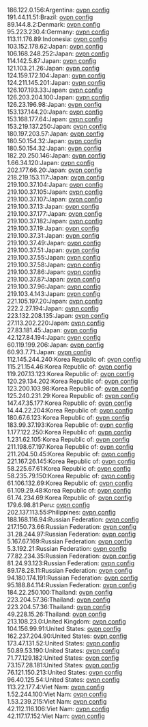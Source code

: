 186.122.0.156:Argentina: [ovpn config](vpn/186_122_0_156.ovpn)  
191.44.11.51:Brazil: [ovpn config](vpn/191_44_11_51.ovpn)  
89.144.8.2:Denmark: [ovpn config](vpn/89_144_8_2.ovpn)  
95.223.230.4:Germany: [ovpn config](vpn/95_223_230_4.ovpn)  
113.11.176.89:Indonesia: [ovpn config](vpn/113_11_176_89.ovpn)  
103.152.178.62:Japan: [ovpn config](vpn/103_152_178_62.ovpn)  
106.168.248.252:Japan: [ovpn config](vpn/106_168_248_252.ovpn)  
114.142.5.87:Japan: [ovpn config](vpn/114_142_5_87.ovpn)  
121.103.21.26:Japan: [ovpn config](vpn/121_103_21_26.ovpn)  
124.159.172.104:Japan: [ovpn config](vpn/124_159_172_104.ovpn)  
124.211.145.201:Japan: [ovpn config](vpn/124_211_145_201.ovpn)  
126.107.193.33:Japan: [ovpn config](vpn/126_107_193_33.ovpn)  
126.203.204.100:Japan: [ovpn config](vpn/126_203_204_100.ovpn)  
126.23.196.98:Japan: [ovpn config](vpn/126_23_196_98.ovpn)  
153.137.144.20:Japan: [ovpn config](vpn/153_137_144_20.ovpn)  
153.168.177.64:Japan: [ovpn config](vpn/153_168_177_64.ovpn)  
153.219.137.250:Japan: [ovpn config](vpn/153_219_137_250.ovpn)  
180.197.203.57:Japan: [ovpn config](vpn/180_197_203_57.ovpn)  
180.50.154.32:Japan: [ovpn config](vpn/180_50_154_32.ovpn)  
180.50.154.32:Japan: [ovpn config](vpn/180_50_154_32.ovpn)  
182.20.250.146:Japan: [ovpn config](vpn/182_20_250_146.ovpn)  
1.66.34.120:Japan: [ovpn config](vpn/1_66_34_120.ovpn)  
202.177.66.20:Japan: [ovpn config](vpn/202_177_66_20.ovpn)  
218.219.153.117:Japan: [ovpn config](vpn/218_219_153_117.ovpn)  
219.100.37.104:Japan: [ovpn config](vpn/219_100_37_104.ovpn)  
219.100.37.105:Japan: [ovpn config](vpn/219_100_37_105.ovpn)  
219.100.37.107:Japan: [ovpn config](vpn/219_100_37_107.ovpn)  
219.100.37.13:Japan: [ovpn config](vpn/219_100_37_13.ovpn)  
219.100.37.177:Japan: [ovpn config](vpn/219_100_37_177.ovpn)  
219.100.37.182:Japan: [ovpn config](vpn/219_100_37_182.ovpn)  
219.100.37.19:Japan: [ovpn config](vpn/219_100_37_19.ovpn)  
219.100.37.31:Japan: [ovpn config](vpn/219_100_37_31.ovpn)  
219.100.37.49:Japan: [ovpn config](vpn/219_100_37_49.ovpn)  
219.100.37.51:Japan: [ovpn config](vpn/219_100_37_51.ovpn)  
219.100.37.55:Japan: [ovpn config](vpn/219_100_37_55.ovpn)  
219.100.37.58:Japan: [ovpn config](vpn/219_100_37_58.ovpn)  
219.100.37.86:Japan: [ovpn config](vpn/219_100_37_86.ovpn)  
219.100.37.87:Japan: [ovpn config](vpn/219_100_37_87.ovpn)  
219.100.37.96:Japan: [ovpn config](vpn/219_100_37_96.ovpn)  
219.103.4.143:Japan: [ovpn config](vpn/219_103_4_143.ovpn)  
221.105.197.20:Japan: [ovpn config](vpn/221_105_197_20.ovpn)  
222.2.27.194:Japan: [ovpn config](vpn/222_2_27_194.ovpn)  
223.132.208.135:Japan: [ovpn config](vpn/223_132_208_135.ovpn)  
27.113.202.220:Japan: [ovpn config](vpn/27_113_202_220.ovpn)  
27.83.181.45:Japan: [ovpn config](vpn/27_83_181_45.ovpn)  
42.127.84.194:Japan: [ovpn config](vpn/42_127_84_194.ovpn)  
60.119.199.206:Japan: [ovpn config](vpn/60_119_199_206.ovpn)  
60.93.7.71:Japan: [ovpn config](vpn/60_93_7_71.ovpn)  
112.145.244.240:Korea Republic of: [ovpn config](vpn/112_145_244_240.ovpn)  
115.21.154.46:Korea Republic of: [ovpn config](vpn/115_21_154_46.ovpn)  
119.207.13.123:Korea Republic of: [ovpn config](vpn/119_207_13_123.ovpn)  
120.29.134.202:Korea Republic of: [ovpn config](vpn/120_29_134_202.ovpn)  
123.200.103.98:Korea Republic of: [ovpn config](vpn/123_200_103_98.ovpn)  
125.240.231.29:Korea Republic of: [ovpn config](vpn/125_240_231_29.ovpn)  
147.47.35.177:Korea Republic of: [ovpn config](vpn/147_47_35_177.ovpn)  
14.44.22.204:Korea Republic of: [ovpn config](vpn/14_44_22_204.ovpn)  
180.67.6.123:Korea Republic of: [ovpn config](vpn/180_67_6_123.ovpn)  
183.99.37.193:Korea Republic of: [ovpn config](vpn/183_99_37_193.ovpn)  
1.177.122.250:Korea Republic of: [ovpn config](vpn/1_177_122_250.ovpn)  
1.231.62.105:Korea Republic of: [ovpn config](vpn/1_231_62_105.ovpn)  
211.198.67.197:Korea Republic of: [ovpn config](vpn/211_198_67_197.ovpn)  
211.204.50.45:Korea Republic of: [ovpn config](vpn/211_204_50_45.ovpn)  
221.167.26.145:Korea Republic of: [ovpn config](vpn/221_167_26_145.ovpn)  
58.225.67.61:Korea Republic of: [ovpn config](vpn/58_225_67_61.ovpn)  
58.235.79.150:Korea Republic of: [ovpn config](vpn/58_235_79_150.ovpn)  
61.106.132.69:Korea Republic of: [ovpn config](vpn/61_106_132_69.ovpn)  
61.109.29.48:Korea Republic of: [ovpn config](vpn/61_109_29_48.ovpn)  
61.74.234.69:Korea Republic of: [ovpn config](vpn/61_74_234_69.ovpn)  
179.6.98.81:Peru: [ovpn config](vpn/179_6_98_81.ovpn)  
202.137.113.55:Philippines: [ovpn config](vpn/202_137_113_55.ovpn)  
188.168.116.94:Russian Federation: [ovpn config](vpn/188_168_116_94.ovpn)  
217.150.73.66:Russian Federation: [ovpn config](vpn/217_150_73_66.ovpn)  
31.28.244.97:Russian Federation: [ovpn config](vpn/31_28_244_97.ovpn)  
5.167.67.169:Russian Federation: [ovpn config](vpn/5_167_67_169.ovpn)  
5.3.192.21:Russian Federation: [ovpn config](vpn/5_3_192_21.ovpn)  
77.82.234.35:Russian Federation: [ovpn config](vpn/77_82_234_35.ovpn)  
81.24.93.123:Russian Federation: [ovpn config](vpn/81_24_93_123.ovpn)  
89.178.28.11:Russian Federation: [ovpn config](vpn/89_178_28_11.ovpn)  
94.180.174.191:Russian Federation: [ovpn config](vpn/94_180_174_191.ovpn)  
95.188.84.114:Russian Federation: [ovpn config](vpn/95_188_84_114.ovpn)  
184.22.250.100:Thailand: [ovpn config](vpn/184_22_250_100.ovpn)  
223.204.57.36:Thailand: [ovpn config](vpn/223_204_57_36.ovpn)  
223.204.57.36:Thailand: [ovpn config](vpn/223_204_57_36.ovpn)  
49.228.15.26:Thailand: [ovpn config](vpn/49_228_15_26.ovpn)  
213.108.23.0:United Kingdom: [ovpn config](vpn/213_108_23_0.ovpn)  
104.156.99.91:United States: [ovpn config](vpn/104_156_99_91.ovpn)  
162.237.204.90:United States: [ovpn config](vpn/162_237_204_90.ovpn)  
173.47.131.52:United States: [ovpn config](vpn/173_47_131_52.ovpn)  
50.89.53.190:United States: [ovpn config](vpn/50_89_53_190.ovpn)  
71.77.129.182:United States: [ovpn config](vpn/71_77_129_182.ovpn)  
73.157.28.181:United States: [ovpn config](vpn/73_157_28_181.ovpn)  
76.121.150.213:United States: [ovpn config](vpn/76_121_150_213.ovpn)  
96.40.125.54:United States: [ovpn config](vpn/96_40_125_54.ovpn)  
113.22.177.4:Viet Nam: [ovpn config](vpn/113_22_177_4.ovpn)  
1.52.244.100:Viet Nam: [ovpn config](vpn/1_52_244_100.ovpn)  
1.53.239.215:Viet Nam: [ovpn config](vpn/1_53_239_215.ovpn)  
42.112.116.106:Viet Nam: [ovpn config](vpn/42_112_116_106.ovpn)  
42.117.17.152:Viet Nam: [ovpn config](vpn/42_117_17_152.ovpn)  

